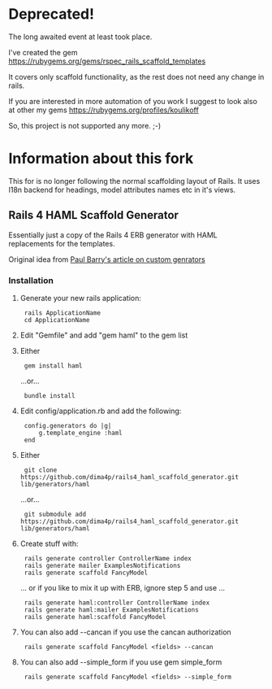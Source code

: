 # Deprecated!

The long awaited event at least took place.

I've created the gem https://rubygems.org/gems/rspec_rails_scaffold_templates

It covers only scaffold functionality, as the rest does not need any change in rails.

If you are interested in more automation of you work I suggest to look also at other my gems https://rubygems.org/profiles/koulikoff

So, this project is not supported any more. ;-)

# Information about this fork

This for is no longer following the normal scaffolding layout of Rails.
It uses I18n backend for headings, model attributes names etc in it's views.

## Rails 4 HAML Scaffold Generator

Essentially just a copy of the Rails 4 ERB generator with HAML replacements for the templates.

Original idea from [Paul Barry's article on custom genrators][OriginalIdea]

### Installation

1. Generate your new rails application:

        rails ApplicationName
        cd ApplicationName

2. Edit "Gemfile" and add "gem haml" to the gem list
3. Either

        gem install haml

    ...or...

        bundle install

4. Edit config/application.rb and add the following:

        config.generators do |g|
            g.template_engine :haml
        end


5. Either

        git clone https://github.com/dima4p/rails4_haml_scaffold_generator.git lib/generators/haml

    ...or...

        git submodule add https://github.com/dima4p/rails4_haml_scaffold_generator.git lib/generators/haml
  
6. Create stuff with:

        rails generate controller ControllerName index
        rails generate mailer ExamplesNotifications
        rails generate scaffold FancyModel
    
    ... or if you like to mix it up with ERB, ignore step 5 and use ...

        rails generate haml:controller ControllerName index
        rails generate haml:mailer ExamplesNotifications
        rails generate haml:scaffold FancyModel

7. You can also add --cancan if you use the cancan authorization

        rails generate scaffold FancyModel <fields> --cancan

8. You can also add --simple_form if you use gem simple_form

        rails generate scaffold FancyModel <fields> --simple_form

[OriginalIdea]: http://paulbarry.com/articles/2010/01/13/customizing-generators-in-rails-3
